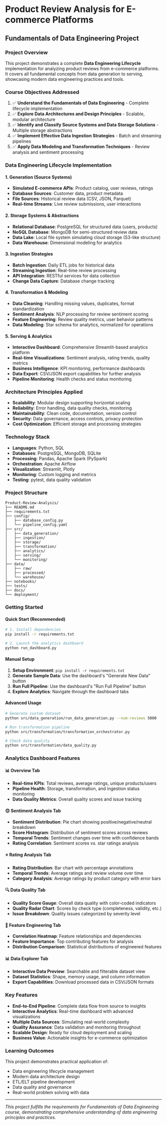 # Product Review Analysis for E-commerce Platforms
## Fundamentals of Data Engineering Project

### Project Overview
This project demonstrates a complete **Data Engineering Lifecycle** implementation for analyzing product reviews from e-commerce platforms. It covers all fundamental concepts from data generation to serving, showcasing modern data engineering practices and tools.

### Course Objectives Addressed
1. ✅ **Understand the Fundamentals of Data Engineering** - Complete lifecycle implementation
2. ✅ **Explore Data Architectures and Design Principles** - Scalable, modular architecture
3. ✅ **Identify and Classify Source Systems and Data Storage Solutions** - Multiple storage abstractions
4. ✅ **Implement Effective Data Ingestion Strategies** - Batch and streaming pipelines
5. ✅ **Apply Data Modeling and Transformation Techniques** - Review analysis and sentiment processing

### Data Engineering Lifecycle Implementation

#### 1. **Generation (Source Systems)**
- **Simulated E-commerce APIs**: Product catalog, user reviews, ratings
- **Database Sources**: Customer data, product metadata
- **File Sources**: Historical review data (CSV, JSON, Parquet)
- **Real-time Streams**: Live review submissions, user interactions

#### 2. **Storage Systems & Abstractions**
- **Relational Database**: PostgreSQL for structured data (users, products)
- **NoSQL Database**: MongoDB for semi-structured review data
- **Data Lake**: Local file system simulating cloud storage (S3-like structure)
- **Data Warehouse**: Dimensional modeling for analytics

#### 3. **Ingestion Strategies**
- **Batch Ingestion**: Daily ETL jobs for historical data
- **Streaming Ingestion**: Real-time review processing
- **API Integration**: RESTful services for data collection
- **Change Data Capture**: Database change tracking

#### 4. **Transformation & Modeling**
- **Data Cleaning**: Handling missing values, duplicates, format standardization
- **Sentiment Analysis**: NLP processing for review sentiment scoring
- **Feature Engineering**: Review quality metrics, user behavior patterns
- **Data Modeling**: Star schema for analytics, normalized for operations

#### 5. **Serving & Analytics**
- **Interactive Dashboard**: Comprehensive Streamlit-based analytics platform
- **Real-time Visualizations**: Sentiment analysis, rating trends, quality metrics
- **Business Intelligence**: KPI monitoring, performance dashboards
- **Data Export**: CSV/JSON export capabilities for further analysis
- **Pipeline Monitoring**: Health checks and status monitoring

### Architecture Principles Applied
- **Scalability**: Modular design supporting horizontal scaling
- **Reliability**: Error handling, data quality checks, monitoring
- **Maintainability**: Clean code, documentation, version control
- **Security**: Data governance, access controls, privacy protection
- **Cost Optimization**: Efficient storage and processing strategies

### Technology Stack
- **Languages**: Python, SQL
- **Databases**: PostgreSQL, MongoDB, SQLite
- **Processing**: Pandas, Apache Spark (PySpark)
- **Orchestration**: Apache Airflow
- **Visualization**: Streamlit, Plotly
- **Monitoring**: Custom logging and metrics
- **Testing**: pytest, data quality validation

### Project Structure
```
Product-Review-Analysis/
├── README.md
├── requirements.txt
├── config/
│   ├── database_config.py
│   └── pipeline_config.yaml
├── src/
│   ├── data_generation/
│   ├── ingestion/
│   ├── storage/
│   ├── transformation/
│   ├── analytics/
│   ├── serving/
│   └── monitoring/
├── data/
│   ├── raw/
│   ├── processed/
│   └── warehouse/
├── notebooks/
├── tests/
├── docs/
└── deployment/
```

### Getting Started

#### Quick Start (Recommended)
```bash
# 1. Install dependencies
pip install -r requirements.txt

# 2. Launch the analytics dashboard
python run_dashboard.py
```

#### Manual Setup
1. **Setup Environment**: `pip install -r requirements.txt`
2. **Generate Sample Data**: Use the dashboard's "Generate New Data" button
3. **Run Full Pipeline**: Use the dashboard's "Run Full Pipeline" button
4. **Explore Analytics**: Navigate through the dashboard tabs

#### Advanced Usage
```bash
# Generate custom dataset
python src/data_generation/run_data_generation.py --num-reviews 5000

# Run transformation pipeline
python src/transformation/transformation_orchestrator.py

# Check data quality
python src/transformation/data_quality.py
```

### Analytics Dashboard Features

#### 📊 **Overview Tab**
- **Real-time KPIs**: Total reviews, average ratings, unique products/users
- **Pipeline Health**: Storage, transformation, and ingestion status monitoring
- **Data Quality Metrics**: Overall quality scores and issue tracking

#### 😊 **Sentiment Analysis Tab**
- **Sentiment Distribution**: Pie chart showing positive/negative/neutral breakdown
- **Score Histogram**: Distribution of sentiment scores across reviews
- **Temporal Trends**: Sentiment changes over time with confidence bands
- **Rating Correlation**: Sentiment scores vs. star ratings analysis

#### ⭐ **Rating Analysis Tab**
- **Rating Distribution**: Bar chart with percentage annotations
- **Temporal Trends**: Average ratings and review volume over time
- **Category Analysis**: Average ratings by product category with error bars

#### 🔍 **Data Quality Tab**
- **Quality Score Gauge**: Overall data quality with color-coded indicators
- **Quality Radar Chart**: Scores by check type (completeness, validity, etc.)
- **Issue Breakdown**: Quality issues categorized by severity level

#### 🔧 **Feature Engineering Tab**
- **Correlation Heatmap**: Feature relationships and dependencies
- **Feature Importance**: Top contributing features for analysis
- **Distribution Comparison**: Statistical distributions of engineered features

#### 📊 **Data Explorer Tab**
- **Interactive Data Preview**: Searchable and filterable dataset view
- **Dataset Statistics**: Shape, memory usage, and column information
- **Export Capabilities**: Download processed data in CSV/JSON formats

### Key Features
- **End-to-End Pipeline**: Complete data flow from source to insights
- **Interactive Analytics**: Real-time dashboard with advanced visualizations
- **Multiple Data Sources**: Simulating real-world complexity
- **Quality Assurance**: Data validation and monitoring throughout
- **Scalable Design**: Ready for cloud deployment and scaling
- **Business Value**: Actionable insights for e-commerce optimization

### Learning Outcomes
This project demonstrates practical application of:
- Data engineering lifecycle management
- Modern data architecture design
- ETL/ELT pipeline development
- Data quality and governance
- Real-world problem solving with data

---
*This project fulfills the requirements for Fundamentals of Data Engineering course, demonstrating comprehensive understanding of data engineering principles and practices.*